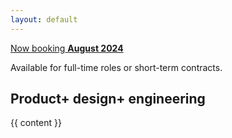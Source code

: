 ```yaml
---
layout: default
---
```


<article>
  <div class="open-to-work fade-in-element">
    <a class="badge" href="/contact"><span>Now booking</span> <strong>August 2024</strong></a>
    <p>Available for full-time roles or short-term contracts.</p>
  </div>
  <h1 class="home-title fade-in-element">
    <span class="fade-in-element">Product+</span> <span class="fade-in-element">design+</span> <span class="fade-in-element">engineering</span>
  </h1>
  <div class="{{ page.markdown }} page-content fade-in-element">
    {{ content }}
  </div>
</article>
